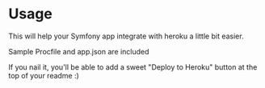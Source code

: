 Usage
=====

This will help your Symfony app integrate with heroku a little bit easier.

Sample Procfile and app.json are included

If you nail it, you'll be able to add a sweet "Deploy to Heroku" button at the top of your readme :)
